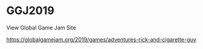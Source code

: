 # GGJ2019

View Global Game Jam Site 

https://globalgamejam.org/2019/games/adventures-rick-and-cigarette-guy
